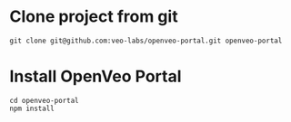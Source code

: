 # Clone project from git

    git clone git@github.com:veo-labs/openveo-portal.git openveo-portal

# Install OpenVeo Portal

    cd openveo-portal
    npm install